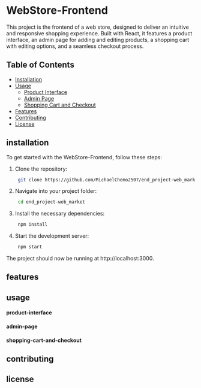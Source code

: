 # WebStore-Frontend

This project is the frontend of a web store, designed to deliver an intuitive and responsive shopping experience. Built with React, it features a product interface, an admin page for adding and editing products, a shopping cart with editing options, and a seamless checkout process.

## Table of Contents
- [Installation](#installation)
- [Usage](#usage)
  - [Product Interface](#product-interface)
  - [Admin Page](#admin-page)
  - [Shopping Cart and Checkout](#shopping-cart-and-checkout)
- [Features](#features)
- [Contributing](#contributing)
- [License](#license)

## installation
To get started with the WebStore-Frontend, follow these steps:

1. Clone the repository:

   ```bash
    git clone https://github.com/MichaelChemo2507/end_project-web_market.git

2. Navigate into your project folder:

   ```bash
    cd end_project-web_market
   
3. Install the necessary dependencies:

   ```bash
    npm install
   
4. Start the development server:

   ```bash
    npm start

The project should now be running at http://localhost:3000.

## features

## usage

#### product-interface

#### admin-page

#### shopping-cart-and-checkout

## contributing

## license


